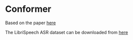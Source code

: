 # Conformer

Based on the paper [here](https://arxiv.org/pdf/2005.08100)

The LibriSpeech ASR dataset can be downloaded from [here](https://www.openslr.org/12)
